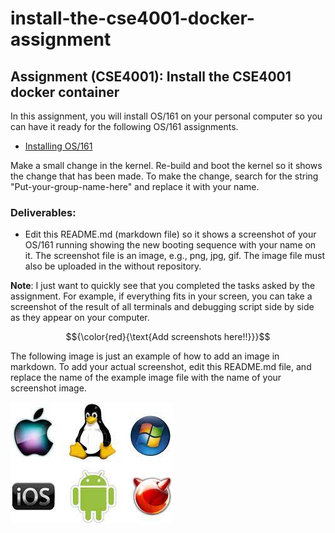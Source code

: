 # install-the-cse4001-docker-assignment

## Assignment (CSE4001): Install the CSE4001 docker container

In this assignment, you will install OS/161 on your personal computer so you can have it ready for the following OS/161 assignments. 

- [Installing OS/161](https://fit.instructure.com/courses/639948/pages/installing-os-slash-161)

Make a small change in the kernel. Re-build and boot the kernel so it shows the change that has been made. To make the change, search for the string "Put-your-group-name-here" and replace it with your name. 

### Deliverables: 

- Edit this README.md (markdown file) so it shows a screenshot of your OS/161 running showing the new booting sequence with your name on it. The screenshot file is an image, e.g., png, jpg, gif. The image file must also be uploaded in the without repository.
  
**Note**: I just want to quickly see that you completed the tasks asked by the assignment. For example, if everything fits in your screen, you can take a screenshot of the result of all terminals and debugging script side by side as they appear on your computer. 

$${\color{red}{\text{Add screenshots here!!}}}$$

The following image is just an example of how to add an image in markdown. 
To add your actual screenshot, edit this README.md file, and replace the name of the example image file with the name of your screenshot image.

![Example image](os.jpg)

